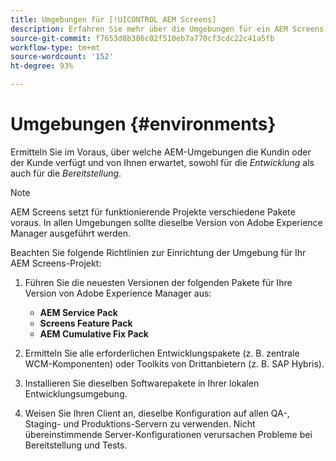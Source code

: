 ```yaml
---
title: Umgebungen für [!UICONTROL AEM Screens]
description: Erfahren Sie mehr über die Umgebungen für ein AEM Screens-Projekt.
source-git-commit: f7653d8b386c02f510eb7a770cf3cdc22c41a5fb
workflow-type: tm+mt
source-wordcount: '152'
ht-degree: 93%

---
```



# Umgebungen {#environments}

Ermitteln Sie im Voraus, über welche AEM-Umgebungen die Kundin oder der Kunde verfügt und von Ihnen erwartet, sowohl für die *Entwicklung* als auch für die *Bereitstellung*.

>[!NOTE]
>
>AEM Screens setzt für funktionierende Projekte verschiedene Pakete voraus. In allen Umgebungen sollte dieselbe Version von Adobe Experience Manager ausgeführt werden.

Beachten Sie folgende Richtlinien zur Einrichtung der Umgebung für Ihr AEM Screens-Projekt:

1. Führen Sie die neuesten Versionen der folgenden Pakete für Ihre Version von Adobe Experience Manager aus:

   * **AEM Service Pack**
   * **Screens Feature Pack**
   * **AEM Cumulative Fix Pack**

1. Ermitteln Sie alle erforderlichen Entwicklungspakete (z. B. zentrale WCM-Komponenten) oder Toolkits von Drittanbietern (z. B. SAP Hybris).

1. Installieren Sie dieselben Softwarepakete in Ihrer lokalen Entwicklungsumgebung.

1. Weisen Sie Ihren Client an, dieselbe Konfiguration auf allen QA-, Staging- und Produktions-Servern zu verwenden. Nicht übereinstimmende Server-Konfigurationen verursachen Probleme bei Bereitstellung und Tests.
